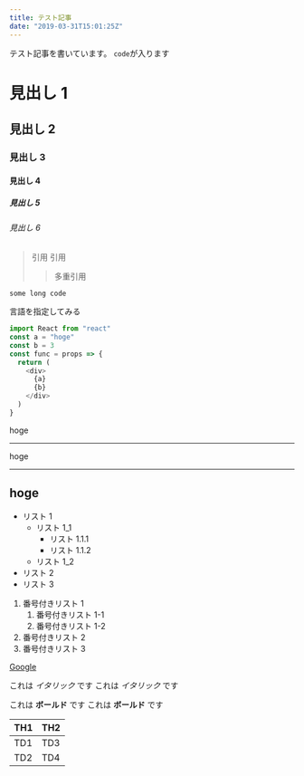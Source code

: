 ```yaml
---
title: テスト記事
date: "2019-03-31T15:01:25Z"
---
```


テスト記事を書いています。
`code`が入ります

# 見出し 1

## 見出し 2

### 見出し 3

#### 見出し 4

##### 見出し 5

###### 見出し 6

> 引用
> 引用
>
> > 多重引用

```
some long code
```

言語を指定してみる

```javascript
import React from "react"
const a = "hoge"
const b = 3
const func = props => {
  return (
    <div>
      {a}
      {b}
    </div>
  )
}
```

hoge

---

hoge

---

## hoge

- リスト 1
  - リスト 1_1
    - リスト 1.1.1
    - リスト 1.1.2
  - リスト 1_2
- リスト 2
- リスト 3



1. 番号付きリスト 1
   1. 番号付きリスト 1-1
   2. 番号付きリスト 1-2
2. 番号付きリスト 2
3. 番号付きリスト 3

[Google](https://www.google.co.jp/)

これは _イタリック_ です
これは _イタリック_ です

これは **ボールド** です
これは **ボールド** です


| TH1 | TH2 |
| --- | --- |
| TD1 | TD3 |
| TD2 | TD4 |
